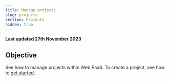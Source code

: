 ```yaml
---
title: Manage projects
slug: projects
section: Projects
hidden: true
---
```


**Last updated 27th November 2023**



## Objective  

See how to manage projects within Web PaaS.
To create a project, see how to [get started](../get-started).
